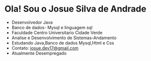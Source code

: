# Ola! Sou o Josue Silva de Andrade

- Desenvolvedor Java
- Banco de dados- Mysql e linguagem sql
- Faculdade Centro Universitario Cidade Verde
- Analise e Desenvolvimento de Sistemas-Andamento
- Estudando Java,Banco de dados Mysql,Html e Css
- Contato: josue.dev17@gmail.com
- Atualmente Desempregado
